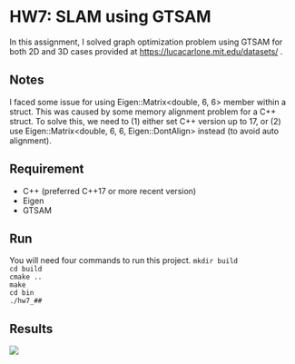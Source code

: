 # HW7: SLAM using GTSAM

In this assignment, I solved graph optimization problem using GTSAM for both 2D and 3D cases provided at https://lucacarlone.mit.edu/datasets/ . 

## Notes
I faced some issue for using Eigen::Matrix<double, 6, 6> member within a struct. This was caused by some memory alignment problem for a C++ struct. To solve this, we need to (1) either set C++ version up to 17, or (2) use Eigen::Matrix<double, 6, 6, Eigen::DontAlign> instead (to avoid auto alignment).

## Requirement
* C++ (preferred C++17 or more recent version)
* Eigen
* GTSAM

## Run
You will need four commands to run this project. 
`mkdir build`  
`cd build`  
`cmake ..`  
`make`  
`cd bin`  
`./hw7_##`  

## Results
![](https://i.imgur.com/mw55Jvh.png)

